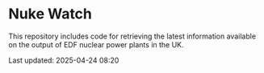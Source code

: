 # Nuke Watch

This repository includes code for retrieving the latest information available on the output of EDF nuclear power plants in the UK.

Last updated: 2025-04-24 08:20